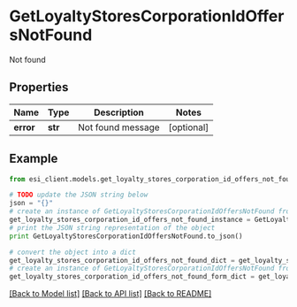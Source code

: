 # GetLoyaltyStoresCorporationIdOffersNotFound

Not found

## Properties

Name | Type | Description | Notes
------------ | ------------- | ------------- | -------------
**error** | **str** | Not found message | [optional] 

## Example

```python
from esi_client.models.get_loyalty_stores_corporation_id_offers_not_found import GetLoyaltyStoresCorporationIdOffersNotFound

# TODO update the JSON string below
json = "{}"
# create an instance of GetLoyaltyStoresCorporationIdOffersNotFound from a JSON string
get_loyalty_stores_corporation_id_offers_not_found_instance = GetLoyaltyStoresCorporationIdOffersNotFound.from_json(json)
# print the JSON string representation of the object
print GetLoyaltyStoresCorporationIdOffersNotFound.to_json()

# convert the object into a dict
get_loyalty_stores_corporation_id_offers_not_found_dict = get_loyalty_stores_corporation_id_offers_not_found_instance.to_dict()
# create an instance of GetLoyaltyStoresCorporationIdOffersNotFound from a dict
get_loyalty_stores_corporation_id_offers_not_found_form_dict = get_loyalty_stores_corporation_id_offers_not_found.from_dict(get_loyalty_stores_corporation_id_offers_not_found_dict)
```
[[Back to Model list]](../README.md#documentation-for-models) [[Back to API list]](../README.md#documentation-for-api-endpoints) [[Back to README]](../README.md)


